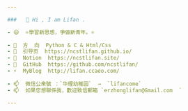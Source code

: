 ```yaml
---

###   👋 Hi , I am Lifan .

- 😄  ⭐學習新思想，爭做新青年。⭐   
   
- 🌱  方  向  Python & C & Html/Css 
- 🌱  引导页  https://ncstlifan.github.io/ 
- 🤔  Notion  https://ncstlifan.site/
- 🔭  GitHub  https://github.com/ncstlifan/
- ⚡  MyBlog  http://lifan.ccaeo.com/  
   
- 📫  微信公衆號 ：`华理幼稚园`  →  `lifancome`
- 📫  如果您想聯係我，歡迎致信郵箱 `erzhonglifan@Gmail.com  `

---
```

